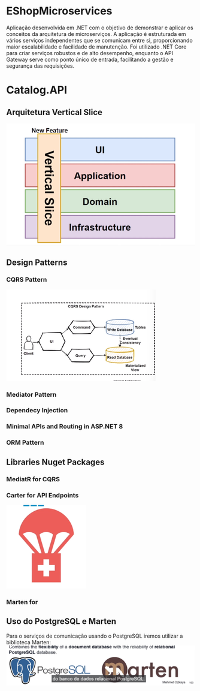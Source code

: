 # EShopMicroservices
Aplicação desenvolvida em .NET com o objetivo de demonstrar e aplicar os conceitos da arquitetura de microserviços. A aplicação é estruturada em vários serviços independentes que se comunicam entre si, proporcionando maior escalabilidade e facilidade de manutenção. Foi utilizado .NET Core para criar serviços robustos e de alto desempenho, enquanto o API Gateway serve como ponto único de entrada, facilitando a gestão e segurança das requisições.



# Catalog.API

## Arquitetura Vertical Slice
![alt text](image-1.png)

## Design Patterns 

### CQRS Pattern
![alt text](image-2.png)

### Mediator Pattern

### Dependecy Injection

### Minimal APIs and Routing in ASP.NET 8

### ORM Pattern

## Libraries Nuget Packages

### MediatR for CQRS

### Carter for API Endpoints
![alt text](image-3.png)

### Marten for


## Uso do PostgreSQL e Marten 
Para o serviços de comunicação usando o PostgreSQL iremos utilizar a biblioteca Marten:
![alt text](image.png)

